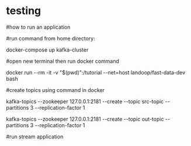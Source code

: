 # testing

#how to run an application 

#run command from home directory:

docker-compose up kafka-cluster

#open new terminal then run docker command

docker run --rm -it -v "$(pwd)":/tutorial --net=host landoop/fast-data-dev bash

#create topics using command in docker

kafka-topics --zookeeper 127.0.0.1:2181 --create --topic src-topic --partitions 3 --replication-factor 1

 kafka-topics --zookeeper 127.0.0.1:2181 --create --topic out-topic --partitions 3 --replication-factor 1

#run stream application
